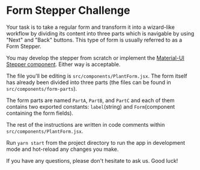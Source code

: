 # Form Stepper Challenge

Your task is to take a regular form and transform it into a wizard-like workflow by dividing its content into three parts which is navigable by using "Next" and "Back" buttons. This type of form is usually referred to as a Form Stepper.

You may develop the stepper from scratch or implement the [Material-UI Stepper component](https://material-ui.com/components/steppers/). Either way is acceptable.

The file you'll be editing is `src/components/PlantForm.jsx`. The form itself has already been divided into three parts (the files can be found in `src/components/form-parts`).

The form parts are named `PartA`, `PartB`, and `PartC` and each of them contains two exported constants: `label`(string) and `Form`(component containing the form fields).

The rest of the instructions are written in code comments within `src/components/PlantForm.jsx`.

Run `yarn start` from the project directory to run the app in development mode and hot-reload any changes you make.

If you have any questions, please don't hesitate to ask us. Good luck!

